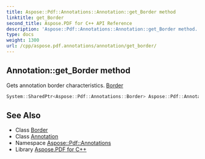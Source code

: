 ```yaml
---
title: Aspose::Pdf::Annotations::Annotation::get_Border method
linktitle: get_Border
second_title: Aspose.PDF for C++ API Reference
description: 'Aspose::Pdf::Annotations::Annotation::get_Border method. Gets annotation border characteristics. Border in C++.'
type: docs
weight: 1300
url: /cpp/aspose.pdf.annotations/annotation/get_border/
---
```

## Annotation::get_Border method


Gets annotation border characteristics. [Border](../../border/)

```cpp
System::SharedPtr<Aspose::Pdf::Annotations::Border> Aspose::Pdf::Annotations::Annotation::get_Border() const
```

## See Also

* Class [Border](../../border/)
* Class [Annotation](../)
* Namespace [Aspose::Pdf::Annotations](../../)
* Library [Aspose.PDF for C++](../../../)
